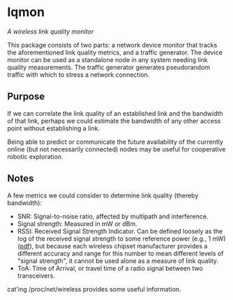 lqmon
=====
_A wireless link quality monitor_

This package consists of two parts: a network device monitor that tracks the
aforementioned link quality metrics, and a traffic generator. The device
monitor can be used as a standalone node in any system needing link quality
measurements. The traffic generator generates pseudorandom traffic with which
to stress a network connection.

Purpose
-------
If we can correlate the link quality of an established link and the bandwidth
of that link, perhaps we could estimate the bandwidth of any other access point
without establishing a link.

Being able to predict or communicate the future availability of the currently
online (but not necessarily connected) nodes may be useful for cooperative
robotic exploration.

Notes
-----
A few metrics we could consider to determine link quality (thereby bandwidth):

  * SNR: Signal-to-noise ratio, affected by multipath and interference.
  * Signal strength: Measured in mW or dBm.
  * RSSI: Received Signal Strength Indicator. Can be defined loosely as the log
    of the received signal strength to some reference power (e.g., 1 mW)
    ([pdf](http://www.cse.buffalo.edu/srds2009/F2DA/f2da09_RSSI_Parameswaran.pdf)),
    but because each wireless chipset manufacturer provides a different
    accuracy and range for this number to mean different levels of "signal
    strength", it cannot be used alone as a measure of link quality.
  * ToA: Time of Arrival, or travel time of a radio signal between two
    transceivers.

cat'ing /proc/net/wireless provides some useful information.

